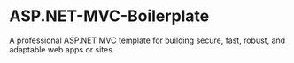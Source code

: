 ASP.NET-MVC-Boilerplate
=======================

A professional ASP.NET MVC template for building secure, fast, robust, and adaptable web apps or sites.
